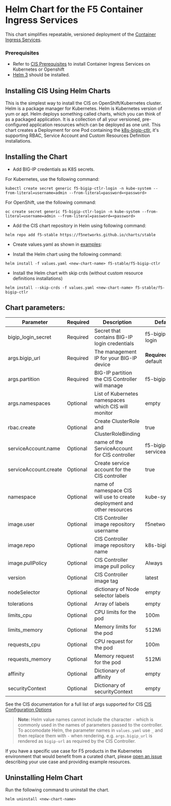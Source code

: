 # Helm Chart for the F5 Container Ingress Services

This chart simplifies repeatable, versioned deployment of the [Container Ingress Services](https://clouddocs.f5.com/containers/latest/).

### Prerequisites
- Refer to [CIS Prerequisites](https://clouddocs.f5.com/containers/latest/userguide/cis-helm.html#prerequisites) to install Container Ingress Services on Kubernetes or Openshift
- [Helm 3](https://helm.sh/docs/intro/) should be installed.


## Installing CIS Using Helm Charts

This is the simplest way to install the CIS on OpenShift/Kubernetes cluster. Helm is a package manager for Kubernetes. Helm is Kubernetes version of yum or apt. Helm deploys something called charts, which you can think of as a packaged application. It is a collection of all your versioned, pre-configured application resources which can be deployed as one unit. This chart creates a Deployment for one Pod containing the [k8s-bigip-ctlr](https://clouddocs.f5.com/containers/latest/), it's supporting RBAC, Service Account and Custom Resources Definition installations.

## Installing the Chart

- Add BIG-IP credentials as K8S secrets.

For Kubernetes, use the following command:

```kubectl create secret generic f5-bigip-ctlr-login -n kube-system --from-literal=username=admin --from-literal=password=<password>```
    
For OpenShift, use the following command:

```oc create secret generic f5-bigip-ctlr-login -n kube-system --from-literal=username=admin --from-literal=password=<password>```
    
- Add the CIS chart repository in Helm using following command:

```helm repo add f5-stable https://f5networks.github.io/charts/stable```
    
- Create values.yaml as shown in [examples](https://github.com/F5Networks/charts/tree/master/example_values/f5-bigip-ctlr):

- Install the Helm chart using the following command:
  
```helm install -f values.yaml <new-chart-name> f5-stable/f5-bigip-ctlr```

- Install the Helm chart with skip crds (without custom resource definitions installations)

```helm install --skip-crds -f values.yaml <new-chart-name> f5-stable/f5-bigip-ctlr```
    
## Chart parameters:

Parameter | Required | Description | Default    
----------|-------------|-------------|--------
bigip_login_secret | Required |  Secret that contains BIG-IP login credentials | f5-bigip-ctlr-login
args.bigip_url | Required | The management IP for your BIG-IP device | **Required**, no default
args.partition | Required | BIG-IP partition the CIS Controller will manage | f5-bigip-ctlr
args.namespaces | Optional | List of Kubernetes namespaces which CIS will monitor | empty
rbac.create | Optional | Create ClusterRole and ClusterRoleBinding | true
serviceAccount.name | Optional | name of the ServiceAccount for CIS controller | f5-bigip-ctlr-serviceaccount
serviceAccount.create | Optional | Create service account for the CIS controller | true
namespace | Optional | name of namespace CIS will use to create deployment and other resources | kube-system
image.user | Optional | CIS Controller image repository username | f5networks
image.repo | Optional | CIS Controller image repository name | k8s-bigip-ctlr
image.pullPolicy | Optional | CIS Controller image pull policy | Always
version | Optional | CIS Controller image tag | latest
nodeSelector | Optional | dictionary of Node selector labels | empty
tolerations | Optional | Array of labels | empty
limits_cpu | Optional | CPU limits for the pod | 100m
limits_memory | Optional | Memory limits for the pod | 512Mi
requests_cpu | Optional | CPU request for the pod | 100m
requests_memory | Optional | Memory request for the pod | 512Mi
affinity | Optional | Dictionary of affinity | empty
securityContext | Optional | Dictionary of securityContext | empty





See the CIS documentation for a full list of args supported for CIS [CIS Configuration Options](https://clouddocs.f5.com/containers/latest/userguide/config-parameters.html)

> **Note:** Helm value names cannot include the character `-` which is commonly used in the names of parameters passed to the controller. To accomodate Helm, the parameter names in `values.yaml` use `_` and then replace them with `-` when rendering.
> e.g. `args.bigip_url` is rendered as `bigip-url` as required by the CIS Controller.


If you have a specific use case for F5 products in the Kubernetes environment that would benefit from a curated chart, please [open an issue](https://github.com/F5Networks/charts/issues) describing your use case and providing example resources.

## Uninstalling Helm Chart

Run the following command to uninstall the chart.

```helm uninstall <new-chart-name>```


